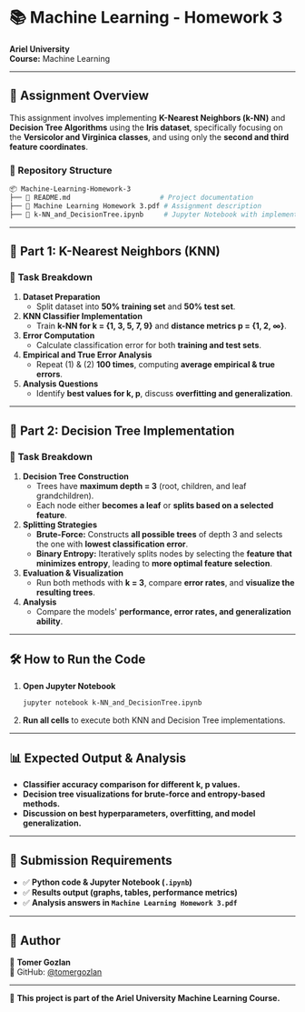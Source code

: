 # 📚 Machine Learning - Homework 3  
**Ariel University**  
**Course:** Machine Learning  

---

## **📌 Assignment Overview**  
This assignment involves implementing **K-Nearest Neighbors (k-NN)** and **Decision Tree Algorithms** using the **Iris dataset**, specifically focusing on the **Versicolor and Virginica classes**, and using only the **second and third feature coordinates**.  

### **📂 Repository Structure**
```bash
📦 Machine-Learning-Homework-3
├── 📄 README.md                      # Project documentation
├── 📄 Machine Learning Homework 3.pdf # Assignment description
├── 📄 k-NN_and_DecisionTree.ipynb     # Jupyter Notebook with implementation
```

---

## **📝 Part 1: K-Nearest Neighbors (KNN)**
### 🔹 **Task Breakdown**
1. **Dataset Preparation**  
   - Split dataset into **50% training set** and **50% test set**.  
2. **KNN Classifier Implementation**  
   - Train **k-NN for k = {1, 3, 5, 7, 9}** and **distance metrics p = {1, 2, ∞}**.  
3. **Error Computation**  
   - Calculate classification error for both **training and test sets**.  
4. **Empirical and True Error Analysis**  
   - Repeat (1) & (2) **100 times**, computing **average empirical & true errors**.  
5. **Analysis Questions**  
   - Identify **best values for k, p**, discuss **overfitting and generalization**.  

---

## **📝 Part 2: Decision Tree Implementation**
### 🔹 **Task Breakdown**
1. **Decision Tree Construction**
   - Trees have **maximum depth = 3** (root, children, and leaf grandchildren).  
   - Each node either **becomes a leaf** or **splits based on a selected feature**.  
2. **Splitting Strategies**
   - **Brute-Force:** Constructs **all possible trees** of depth 3 and selects the one with **lowest classification error**.  
   - **Binary Entropy:** Iteratively splits nodes by selecting the **feature that minimizes entropy**, leading to **more optimal feature selection**.  
3. **Evaluation & Visualization**
   - Run both methods with **k = 3**, compare **error rates**, and **visualize the resulting trees**.  
4. **Analysis**
   - Compare the models' **performance, error rates, and generalization ability**.  

---

## **🛠️ How to Run the Code**
1. **Open Jupyter Notebook**
   ```bash
   jupyter notebook k-NN_and_DecisionTree.ipynb
   ```
2. **Run all cells** to execute both KNN and Decision Tree implementations.  

---

## **📊 Expected Output & Analysis**
- **Classifier accuracy comparison for different k, p values.**  
- **Decision tree visualizations for brute-force and entropy-based methods.**  
- **Discussion on best hyperparameters, overfitting, and model generalization.**  

---

## **📌 Submission Requirements**
- ✅ **Python code & Jupyter Notebook (`.ipynb`)**  
- ✅ **Results output (graphs, tables, performance metrics)**  
- ✅ **Analysis answers in `Machine Learning Homework 3.pdf`**  

---

## **📌 Author**
👤 **Tomer Gozlan**  
🔗 GitHub: [@tomergozlan](https://github.com/tomergozlan)  

---

📌 **This project is part of the Ariel University Machine Learning Course.**
